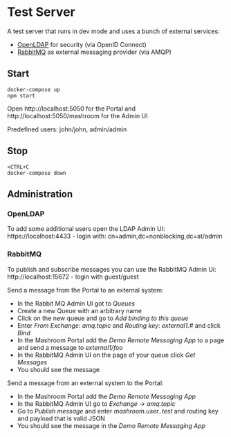 
# Test Server

A test server that runs in dev mode and uses a bunch of external services:

 * [OpenLDAP](https://www.openldap.org/) for security (via OpenID Connect)
 * [RabbitMQ](https://www.rabbitmq.com/) as external messaging provider (via AMQP)

## Start

    docker-compose up
    npm start

Open http://localhost:5050 for the Portal and http://localhost:5050/mashroom for the Admin UI

Predefined users: john/john, admin/admin

## Stop

    <CTRL+C
    docker-compose down

## Administration

### OpenLDAP

To add some additional users open the LDAP Admin UI: https://localhost:4433 - login with: cn=admin,dc=nonblocking,dc=at/admin

### RabbitMQ

To publish and subscribe messages you can use the RabbitMQ Admin Ui: http://localhost:15672 - login with guest/guest

Send a message from the Portal to an external system:

 * In the Rabbit MQ Admin UI got to *Queues*
 * Create a new Queue with an arbitrary name
 * Click on the new queue and go to *Add binding to this queue*
 * Enter *From Exchange*: *amq.topic* and *Routing key*: *external1.#* and click *Bind*
 * In the Mashroom Portal add the *Demo Remote Messaging App* to a page and send a message to *external1/foo*
 * In the RabbitMQ Admin UI on the page of your queue click *Get Messages*
 * You should see the message

Send a message from an external system to the Portal:

 * In the Mashroom Portal add the *Demo Remote Messaging App*
 * In the RabbitMQ Admin UI go to *Exchange* -> *amq.topic*
 * Go to *Publish message* and enter *mashroom.user.<portal-user>.test* and routing key and payload that is valid JSON
 * You should see the message in the *Demo Remote Messaging App*

